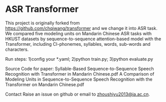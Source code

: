# ASR Transformer

This project is originally forked from https://github.com/chqiwang/transformer and we change it into ASR task. We compared five modeling units on Mandarin Chinese ASR tasks with HKUST datasets by sequence-to-sequence attention-based model with the Transformer, including CI-phonemes, syllables, words, sub-words and characters.

Run steps:
1)config your *.yaml; 2)python train.py; 3)python evaluate.py

Source Code for paper:
Syllable-Based Sequence-to-Sequence Speech Recognition with Transformer in Mandarin Chinese.pdf
A Comparison of Modeling Units in Sequence-to-Sequence Speech Recognition with the Transformer on Mandarin Chinese.pdf

Contact
Raise an issue on github or email to zhoushiyu2013@ia.ac.cn.
